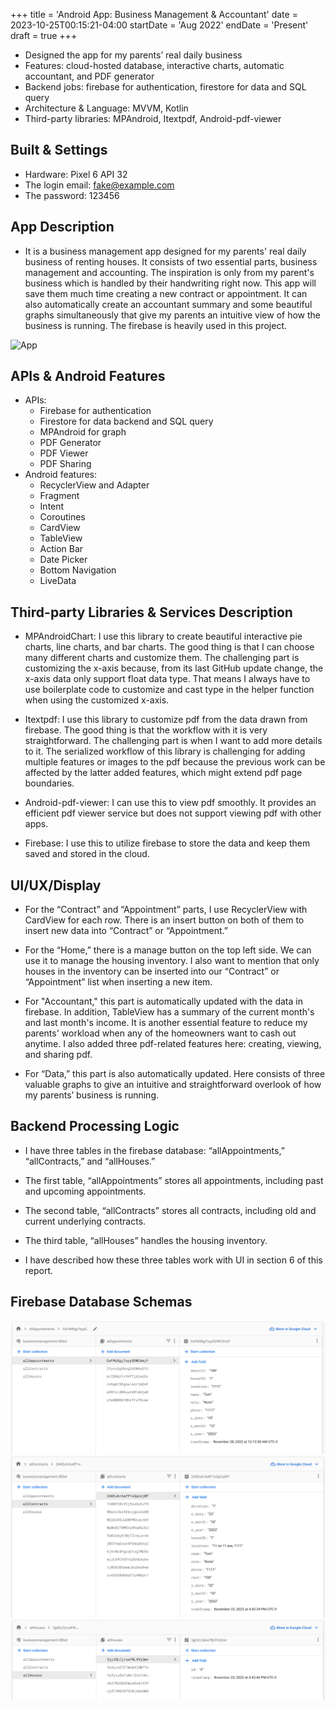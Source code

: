 +++
title = 'Android App: Business Management & Accountant'
date = 2023-10-25T00:15:21-04:00
startDate = 'Aug 2022'
endDate = 'Present'
draft = true
+++

- Designed the app for my parents’ real daily business
- Features: cloud-hosted database, interactive charts, automatic accountant, and PDF generator
- Backend jobs: firebase for authentication, firestore for data and SQL query
- Architecture & Language: MVVM, Kotlin
- Third-party libraries: MPAndroid, Itextpdf, Android-pdf-viewer
<!--more-->

## Built & Settings
- Hardware: Pixel 6 API 32
-	The login email: fake@example.com
-	The password: 123456

## App Description
- It is a business management app designed for my parents' real daily business of renting houses. It consists of two essential parts, business management and accounting. The inspiration is only from my parent's business which is handled by their handwriting right now. This app will save them much time creating a new contract or appointment. It can also automatically create an accountant summary and some beautiful graphs simultaneously that give my parents an intuitive view of how the business is running. The firebase is heavily used in this project.

![App](images/android_business_management_1.png)

## APIs & Android Features
-	APIs:
    -	Firebase for authentication
    -	Firestore for data backend and SQL query
    -	MPAndroid for graph
    -	PDF Generator
    -	PDF Viewer
    -	PDF Sharing
-	Android features:
    -	RecyclerView and Adapter
    -	Fragment
    -	Intent
    -	Coroutines
    -	CardView
    -	TableView
    -	Action Bar
    -	Date Picker
    -	Bottom Navigation
    -	LiveData

## Third-party Libraries & Services Description
-	MPAndroidChart: I use this library to create beautiful interactive pie charts, line charts, and bar charts. The good thing is that I can choose many different charts and customize them. The challenging part is customizing the x-axis because, from its last GitHub update change, the x-axis data only support float data type. That means I always have to use boilerplate code to customize and cast type in the helper function when using the customized x-axis.

-	Itextpdf: I use this library to customize pdf from the data drawn from firebase. The good thing is that the workflow with it is very straightforward. The challenging part is when I want to add more details to it. The serialized workflow of this library is challenging for adding multiple features or images to the pdf because the previous work can be affected by the latter added features, which might extend pdf page boundaries. 

-	Android-pdf-viewer: I can use this to view pdf smoothly. It provides an efficient pdf viewer service but does not support viewing pdf with other apps.

-	Firebase: I use this to utilize firebase to store the data and keep them saved and stored in the cloud.

## UI/UX/Display
-	For the “Contract” and “Appointment” parts, I use RecyclerView with CardView for each row. There is an insert button on both of them to insert new data into “Contract” or “Appointment.”

-	For the “Home,” there is a manage button on the top left side. We can use it to manage the housing inventory. I also want to mention that only houses in the inventory can be inserted into our “Contract” or “Appointment” list when inserting a new item.

-	For "Accountant," this part is automatically updated with the data in firebase. In addition, TableView has a summary of the current month's and last month's income. It is another essential feature to reduce my parents' workload when any of the homeowners want to cash out anytime. I also added three pdf-related features here: creating, viewing, and sharing pdf.

-	For “Data,” this part is also automatically updated. Here consists of three valuable graphs to give an intuitive and straightforward overlook of how my parents’ business is running.


## Backend Processing Logic
-	I have three tables in the firebase database: “allAppointments,” “allContracts,” and “allHouses.”

-	The first table, “allAppointments” stores all appointments, including past and upcoming appointments.

-	The second table, “allContracts” stores all contracts, including old and current underlying contracts.

-	The third table, “allHouses” handles the housing inventory.

-	I have described how these three tables work with UI in section 6 of this report.

## Firebase Database Schemas
![Firebase 1](images/android_business_management_2.png)
![Firebase 2](images/android_business_management_3.png)
![Firebase 3](images/android_business_management_4.png)